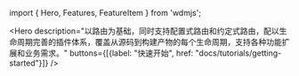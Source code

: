 import { Hero, Features, FeatureItem } from 'wdmjs';

<Hero 
  description="以路由为基础，同时支持配置式路由和约定式路由，配以生命周期完善的插件体系，覆盖从源码到构建产物的每个生命周期，支持各种功能扩展和业务需求。"
  buttons={[{label: "快速开始", href: "docs/tutorials/getting-started"}]} 
/>
